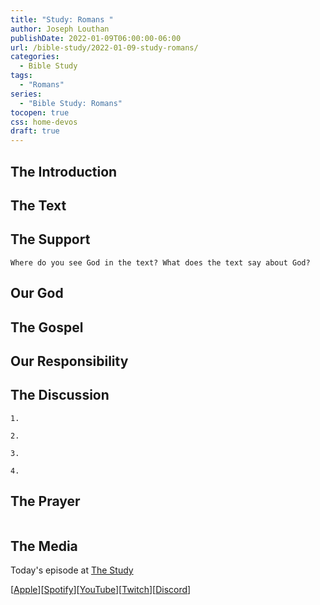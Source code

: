 ```yaml
---
title: "Study: Romans "
author: Joseph Louthan
publishDate: 2022-01-09T06:00:00-06:00
url: /bible-study/2022-01-09-study-romans/
categories:
  - Bible Study
tags:
  - "Romans"
series:
  - "Bible Study: Romans"
tocopen: true
css: home-devos
draft: true
---
```

## The Introduction

<div style="page-break-after: always;"></div>

## The Text

## The Support

<div style="page-break-after: always;"></div>

```text
Where do you see God in the text? What does the text say about God?
```

## Our God

<div style="page-break-after: always;"></div>

## The Gospel

<div style="page-break-after: always;"></div>

## Our Responsibility

## The Discussion

```text
1. 
```

```text
2. 
```

```text
3. 
```

```text
4. 
```

## The Prayer

<div style='font-variant: small-caps;'>

</div>

```text

```

## The Media

Today's episode at [The Study](http://study.theologic.us/podcast/)

\[[Apple](https://podcasts.apple.com/us/podcast/the-study/id1557102127)\]\[[Spotify](https://open.spotify.com/show/0Xs5qsNvWePyRqcmtOTPkR)\]\[[YouTube](http://youtube.theologic.us)\]\[[Twitch](http://twitch.theologic.us)\]\[[Discord](http://discord.theologic.us)\]
